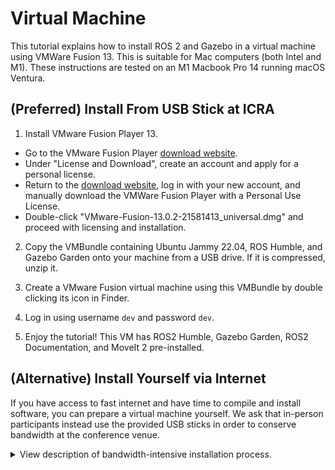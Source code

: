 # Virtual Machine
This tutorial explains how to install ROS 2 and Gazebo in a virtual machine using
VMWare Fusion 13. This is suitable for Mac computers (both Intel and M1). These
instructions are tested on an M1 Macbook Pro 14 running macOS Ventura.

## (Preferred) Install From USB Stick at ICRA
1. Install VMware Fusion Player 13.
- Go to the VMware Fusion Player [download
  website](https://customerconnect.vmware.com/evalcenter?p=fusion-player-personal-13).
- Under "License and Download", create an account and apply for a personal
  license.
- Return to the [download
  website](https://customerconnect.vmware.com/evalcenter?p=fusion-player-personal-13),
  log in with your new account, and manually download the VMWare Fusion Player
  with a Personal Use License.
- Double-click "VMware-Fusion-13.0.2-21581413_universal.dmg" and proceed with
  licensing and installation.

2. Copy the VMBundle containing Ubuntu Jammy 22.04, ROS Humble, and Gazebo
   Garden onto your machine from a USB drive. If it is compressed, unzip it.

3. Create a VMware Fusion virtual machine using this VMBundle by double clicking
   its icon in Finder.

4. Log in using username `dev` and password `dev`.

5. Enjoy the tutorial! This VM has ROS2 Humble, Gazebo Garden, ROS2
   Documentation, and MoveIt 2 pre-installed.

## (Alternative) Install Yourself via Internet
If you have access to fast internet and have time to compile and install
software, you can prepare a virtual machine yourself. We ask that in-person
participants instead use the provided USB sticks in order to conserve bandwidth
at the conference venue.
<details>
  <summary>View description of bandwidth-intensive installation process.</summary>
  
1. Install VMWare Fusion Player 13.
- Go to the [download
  website](https://customerconnect.vmware.com/evalcenter?p=fusion-player-personal-13).
- Under "License and Download", create an account and apply for a personal
  license.
- Return to the [download
  website](https://customerconnect.vmware.com/evalcenter?p=fusion-player-personal-13),
  log in with your new account, and manually download the VMWare Fusion Player
  with a Personal Use License.
- Double-click "VMware-Fusion-13.0.2-21581413_universal.dmg" and proceed with
  licensing and installation.
2. Install Ubuntu, ROS2, and Gazebo in a VM.
- Install Ubuntu ARM64 Server from an officially downloaded ISO.
- Select 15GB for "/" drive.
- Follow the instructions
  [here](https://dev.to/daud99/installing-ubuntu-using-vmware-fusion-tech-preview-on-mac-m1-silicon-4b0e)
  to install ubuntu-desktop in the Ubuntu server environment.
- Complete the `RUN` commands from the [tutorial
  Dockerfile](../docker/icra2023_tutorial/Dockerfile) to install ROS2 Humble,
  Gazebo Garden, and many important libraries and documentation sources. Some
  modification may be necessary to suit an interactive workflow.
</details>
